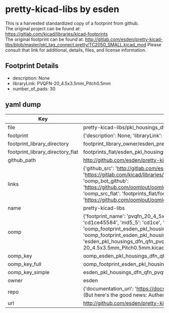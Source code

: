 # pretty-kicad-libs by esden  
This is a harvested standardized copy of a footprint from github.  
The original project can be found at:  
https://gitlab.com/kicad/libraries/kicad-footprints  
The original footprint can be found at:
http://gitlab.com/esden/pretty-kicad-libs/blob/master/pkl_tag_connect.pretty/TC2050_SMALL.kicad_mod
Please consult that link for additional, details, files, and license information.  
## Footprint Details
* description: None  
* libraryLink: PVQFN-20_4.5x3.5mm_Pitch0.5mm  
* number_of_pads: 30  
## yaml dump  
| Key | Value |  
| --- | --- |  
| file | pretty-kicad-libs/pkl_housings_dfn_qfn.pretty/PVQFN-20_4.5x3.5mm_Pitch0.5mm.kicad_mod |  
| footprint | {'description': None, 'libraryLink': 'PVQFN-20_4.5x3.5mm_Pitch0.5mm', 'number_of_pads': 30} |  
| footprint_library_directory | footprint_library_owner/esden_pretty-kicad-libs |  
| footprint_library_directory_flat | footprints_flat/esden_pkl_housings_dfn_qfn_pvqfn_20_4_5x3_5mm_pitch0_5mm/working |  
| github_path | http://github.com/esden/pretty-kicad-libs/blob/master/pkl_housings_dfn_qfn.pretty/PVQFN-20_4.5x3.5mm_Pitch0.5mm.kicad_mod |  
| links | {'github_src': 'http://gitlab.com/esden/pretty-kicad-libs/blob/master/pkl_tag_connect.pretty/TC2050_SMALL.kicad_mod', 'github_src_repo': 'https://gitlab.com/kicad/libraries/kicad-footprints', 'oomp_bot': 'footprints/esden_pkl_housings_dfn_qfn_pvqfn_20_4_5x3_5mm_pitch0_5mm/working', 'oomp_bot_github': 'https://github.com/oomlout/oomlout_oomp_footprint_bot/tree/main/footprints/esden_pkl_housings_dfn_qfn_pvqfn_20_4_5x3_5mm_pitch0_5mm/working', 'oomp_src_flat': 'footprints_flat/footprints_flat/esden_pkl_housings_dfn_qfn_pvqfn_20_4_5x3_5mm_pitch0_5mm/working', 'oomp_src_flat_github': 'https://github.com/oomlout/oomlout_oomp_footprint_src/tree/main/footprints_flat/esden_pkl_housings_dfn_qfn_pvqfn_20_4_5x3_5mm_pitch0_5mm/working'} |  
| name | pretty-kicad-libs |  
| oomp | {'footprint_name': 'pvqfn_20_4_5x3_5mm_pitch0_5mm', 'library_name': 'pkl_housings_dfn_qfn', 'md5': 'cd1ce4558473c0cb346302b240300d3c', 'md5_10': 'cd1ce45584', 'md5_5': 'cd1ce', 'md5_6': 'cd1ce4', 'oomp_key': 'oomp_esden_pkl_housings_dfn_qfn_pvqfn_20_4_5x3_5mm_pitch0_5mm', 'oomp_key_extra': 'oomp_footprint_esden_pkl_housings_dfn_qfn_pvqfn_20_4_5x3_5mm_pitch0_5mm', 'oomp_key_full': 'oomp_footprint_esden_pkl_housings_dfn_qfn_pvqfn_20_4_5x3_5mm_pitch0_5mm_cd1ce4', 'oomp_key_simple': 'esden_pkl_housings_dfn_qfn_pvqfn_20_4_5x3_5mm_pitch0_5mm', 'original_filename': 'pretty-kicad-libs/pkl_housings_dfn_qfn.pretty/PVQFN-20_4.5x3.5mm_Pitch0.5mm.kicad_mod', 'owner_name': 'esden'} |  
| oomp_key | oomp_esden_pkl_housings_dfn_qfn_pvqfn_20_4_5x3_5mm_pitch0_5mm |  
| oomp_key_full | oomp_footprint_esden_pkl_housings_dfn_qfn_pvqfn_20_4_5x3_5mm_pitch0_5mm |  
| oomp_key_simple | esden_pkl_housings_dfn_qfn_pvqfn_20_4_5x3_5mm_pitch0_5mm |  
| owner | esden |  
| repo | {'documentation_url': 'https://docs.github.com/rest/overview/resources-in-the-rest-api#rate-limiting', 'message': "API rate limit exceeded for 84.66.173.59. (But here's the good news: Authenticated requests get a higher rate limit. Check out the documentation for more details.)"} |  
| url | http://github.com/esden/pretty-kicad-libs |  

